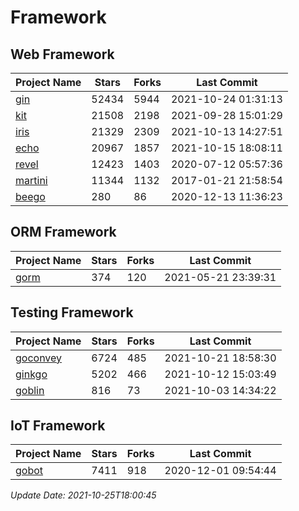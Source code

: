 # Framework

## Web Framework
| Project Name | Stars | Forks | Last Commit |
| ------------ | ----- | ----- | ----------- |
| [gin](https://github.com/gin-gonic/gin) | 52434 | 5944 | 2021-10-24 01:31:13 |
| [kit](https://github.com/go-kit/kit) | 21508 | 2198 | 2021-09-28 15:01:29 |
| [iris](https://github.com/kataras/iris) | 21329 | 2309 | 2021-10-13 14:27:51 |
| [echo](https://github.com/labstack/echo) | 20967 | 1857 | 2021-10-15 18:08:11 |
| [revel](https://github.com/revel/revel) | 12423 | 1403 | 2020-07-12 05:57:36 |
| [martini](https://github.com/go-martini/martini) | 11344 | 1132 | 2017-01-21 21:58:54 |
| [beego](https://github.com/astaxie/beego) | 280 | 86 | 2020-12-13 11:36:23 |

## ORM Framework
| Project Name | Stars | Forks | Last Commit |
| ------------ | ----- | ----- | ----------- |
| [gorm](https://github.com/jinzhu/gorm) | 374 | 120 | 2021-05-21 23:39:31 |

## Testing Framework
| Project Name | Stars | Forks | Last Commit |
| ------------ | ----- | ----- | ----------- |
| [goconvey](https://github.com/smartystreets/goconvey) | 6724 | 485 | 2021-10-21 18:58:30 |
| [ginkgo](https://github.com/onsi/ginkgo) | 5202 | 466 | 2021-10-12 15:03:49 |
| [goblin](https://github.com/franela/goblin) | 816 | 73 | 2021-10-03 14:34:22 |

## IoT Framework
| Project Name | Stars | Forks | Last Commit |
| ------------ | ----- | ----- | ----------- |
| [gobot](https://github.com/hybridgroup/gobot) | 7411 | 918 | 2020-12-01 09:54:44 |

*Update Date: 2021-10-25T18:00:45*
